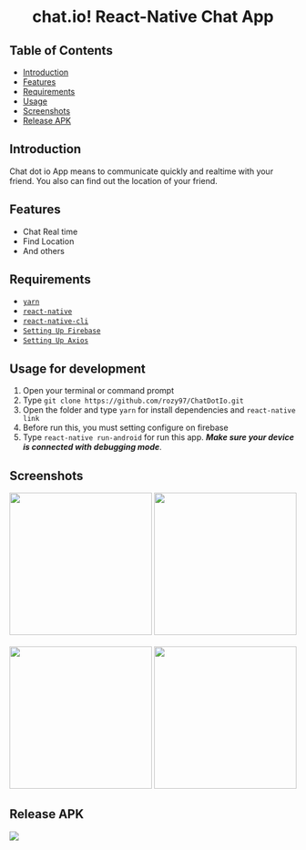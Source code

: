 <h1 align='center'>chat.io! React-Native Chat App</h1>

## Table of Contents

- [Introduction](#introduction)
- [Features](#features)
- [Requirements](#requirements)
- [Usage](#usage-for-development)
- [Screenshots](#screenshots)
- [Release APK](#release-apk)

## Introduction
Chat dot io App means to communicate quickly and realtime with your friend. You also can find out the location of your friend.

## Features
* Chat Real time
* Find Location
* And others

## Requirements
* [`yarn`](https://yarnpkg.com/en/docs/install)
* [`react-native`](https://facebook.github.io/react-native/docs/getting-started)
* [`react-native-cli`](https://facebook.github.io/react-native/docs/getting-started)
* [`Setting Up Firebase`](https://firebase.google.com/)
* [`Setting Up Axios`](https://github.com/axios/axios)

## Usage for development
1. Open your terminal or command prompt
2. Type `git clone https://github.com/rozy97/ChatDotIo.git`
3. Open the folder and type `yarn` for install dependencies and `react-native link`
4. Before run this, you must setting configure on firebase 
5. Type `react-native run-android` for run this app. ***Make sure your device is connected with debugging mode***.

## Screenshots
<div align="center">
       <img width="250" src="https://user-images.githubusercontent.com/47060060/65812577-270d5b00-e1f3-11e9-9bb0-0a61b8414d4e.gif">
       <img width="250" src="https://user-images.githubusercontent.com/47060060/65812546-b6663e80-e1f2-11e9-950b-ddfaa37ca529.gif">
</div>
  <br/>
<div align="center">
       <img width="250" src="https://user-images.githubusercontent.com/47060060/65450510-76583200-de67-11e9-940d-06719107c88b.gif">
       <img width="250" src="https://user-images.githubusercontent.com/47060060/65812586-4906dd80-e1f3-11e9-9897-a7f65546815e.gif">
</div>

## Release APK
<a href="https://drive.google.com/open?id=1EIB3iXkxIYJBSp6yZmAfEpOIGB-9dPmz">
  <img src="https://img.shields.io/badge/download%20on-drive-blue"/>
</a>

